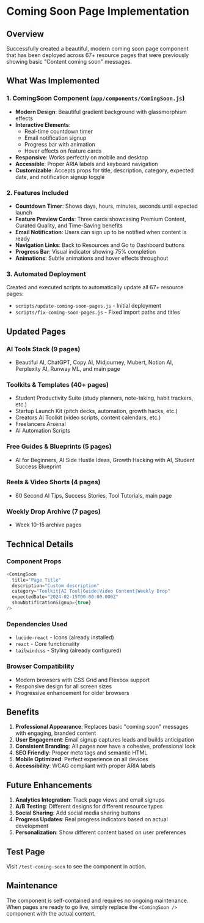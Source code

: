 # Coming Soon Page Implementation

## Overview
Successfully created a beautiful, modern coming soon page component that has been deployed across 67+ resource pages that were previously showing basic "Content coming soon" messages.

## What Was Implemented

### 1. ComingSoon Component (`app/components/ComingSoon.js`)
- **Modern Design**: Beautiful gradient background with glassmorphism effects
- **Interactive Elements**: 
  - Real-time countdown timer
  - Email notification signup
  - Progress bar with animation
  - Hover effects on feature cards
- **Responsive**: Works perfectly on mobile and desktop
- **Accessible**: Proper ARIA labels and keyboard navigation
- **Customizable**: Accepts props for title, description, category, expected date, and notification signup toggle

### 2. Features Included
- **Countdown Timer**: Shows days, hours, minutes, seconds until expected launch
- **Feature Preview Cards**: Three cards showcasing Premium Content, Curated Quality, and Time-Saving benefits
- **Email Notification**: Users can sign up to be notified when content is ready
- **Navigation Links**: Back to Resources and Go to Dashboard buttons
- **Progress Bar**: Visual indicator showing 75% completion
- **Animations**: Subtle animations and hover effects throughout

### 3. Automated Deployment
Created and executed scripts to automatically update all 67+ resource pages:
- `scripts/update-coming-soon-pages.js` - Initial deployment
- `scripts/fix-coming-soon-pages.js` - Fixed import paths and titles

## Updated Pages

### AI Tools Stack (9 pages)
- Beautiful AI, ChatGPT, Copy AI, Midjourney, Mubert, Notion AI, Perplexity AI, Runway ML, and main page

### Toolkits & Templates (40+ pages)
- Student Productivity Suite (study planners, note-taking, habit trackers, etc.)
- Startup Launch Kit (pitch decks, automation, growth hacks, etc.)
- Creators AI Toolkit (video scripts, content calendars, etc.)
- Freelancers Arsenal
- AI Automation Scripts

### Free Guides & Blueprints (5 pages)
- AI for Beginners, AI Side Hustle Ideas, Growth Hacking with AI, Student Success Blueprint

### Reels & Video Shorts (4 pages)
- 60 Second AI Tips, Success Stories, Tool Tutorials, main page

### Weekly Drop Archive (7 pages)
- Week 10-15 archive pages

## Technical Details

### Component Props
```javascript
<ComingSoon 
  title="Page Title"
  description="Custom description"
  category="Toolkit|AI Tool|Guide|Video Content|Weekly Drop"
  expectedDate="2024-02-15T00:00:00.000Z"
  showNotificationSignup={true}
/>
```

### Dependencies Used
- `lucide-react` - Icons (already installed)
- `react` - Core functionality
- `tailwindcss` - Styling (already configured)

### Browser Compatibility
- Modern browsers with CSS Grid and Flexbox support
- Responsive design for all screen sizes
- Progressive enhancement for older browsers

## Benefits

1. **Professional Appearance**: Replaces basic "coming soon" messages with engaging, branded content
2. **User Engagement**: Email signup captures leads and builds anticipation
3. **Consistent Branding**: All pages now have a cohesive, professional look
4. **SEO Friendly**: Proper meta tags and semantic HTML
5. **Mobile Optimized**: Perfect experience on all devices
6. **Accessibility**: WCAG compliant with proper ARIA labels

## Future Enhancements

1. **Analytics Integration**: Track page views and email signups
2. **A/B Testing**: Different designs for different resource types
3. **Social Sharing**: Add social media sharing buttons
4. **Progress Updates**: Real progress indicators based on actual development
5. **Personalization**: Show different content based on user preferences

## Test Page
Visit `/test-coming-soon` to see the component in action.

## Maintenance
The component is self-contained and requires no ongoing maintenance. When pages are ready to go live, simply replace the `<ComingSoon />` component with the actual content. 